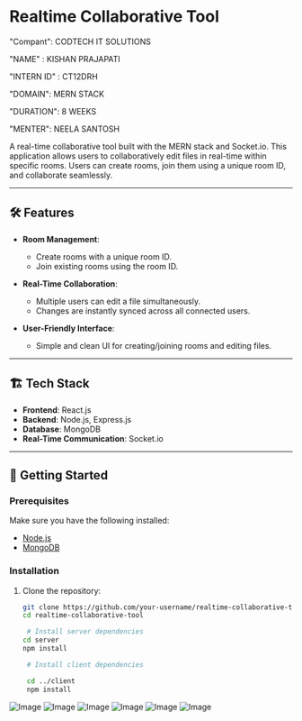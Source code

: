 # Realtime Collaborative Tool

"Compant": CODTECH IT SOLUTIONS

"NAME" : KISHAN PRAJAPATI

"INTERN ID" : CT12DRH

"DOMAIN": MERN STACK

"DURATION": 8 WEEKS

"MENTER": NEELA SANTOSH

A real-time collaborative tool built with the MERN stack and Socket.io. This application allows users to collaboratively edit files in real-time within specific rooms. Users can create rooms, join them using a unique room ID, and collaborate seamlessly.

---

## 🛠️ Features

- **Room Management**:

  - Create rooms with a unique room ID.
  - Join existing rooms using the room ID.

- **Real-Time Collaboration**:

  - Multiple users can edit a file simultaneously.
  - Changes are instantly synced across all connected users.

- **User-Friendly Interface**:
  - Simple and clean UI for creating/joining rooms and editing files.

---

## 🏗️ Tech Stack

- **Frontend**: React.js
- **Backend**: Node.js, Express.js
- **Database**: MongoDB
- **Real-Time Communication**: Socket.io

---

## 🚀 Getting Started

### Prerequisites

Make sure you have the following installed:

- [Node.js](https://nodejs.org/)
- [MongoDB](https://www.mongodb.com/)

### Installation

1. Clone the repository:

   ```bash
   git clone https://github.com/your-username/realtime-collaborative-tool.git
   cd realtime-collaborative-tool

    # Install server dependencies
   cd server
   npm install

    # Install client dependencies

    cd ../client
    npm install

    ```

![Image](https://github.com/user-attachments/assets/969eeef5-6352-4a0c-971e-ca54bcbf41b3)
![Image](https://github.com/user-attachments/assets/e39579e1-a850-4612-9fee-b476e13f742e)
![Image](https://github.com/user-attachments/assets/9e1007ea-4401-4399-8cbf-10111001a7e1)
![Image](https://github.com/user-attachments/assets/1897150b-0f9b-458d-9870-671d31219340)
![Image](https://github.com/user-attachments/assets/d3ffa97d-6c0e-45a5-8eb9-1c318805afcb)
![Image](https://github.com/user-attachments/assets/e020ba99-2863-4280-a7d2-85b02fadc310)
